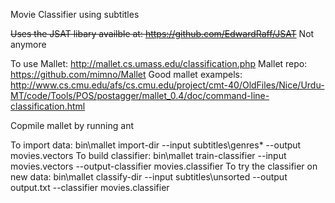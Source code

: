 Movie Classifier using subtitles

~~Uses the JSAT libary availble at: https://github.com/EdwardRaff/JSAT~~ Not anymore

To use Mallet:
  http://mallet.cs.umass.edu/classification.php
Mallet repo:
  https://github.com/mimno/Mallet
Good mallet exampels:
    http://www.cs.cmu.edu/afs/cs.cmu.edu/project/cmt-40/OldFiles/Nice/Urdu-MT/code/Tools/POS/postagger/mallet_0.4/doc/command-line-classification.html

Copmile mallet by running ant

To import data:
    bin\mallet import-dir --input subtitles\genres\* --output movies.vectors
To build classifier:
    bin\mallet train-classifier --input movies.vectors --output-classifier movies.classifier
To try the classifier on new data: 
    bin\mallet classify-dir --input subtitles\unsorted --output output.txt --classifier movies.classifier
